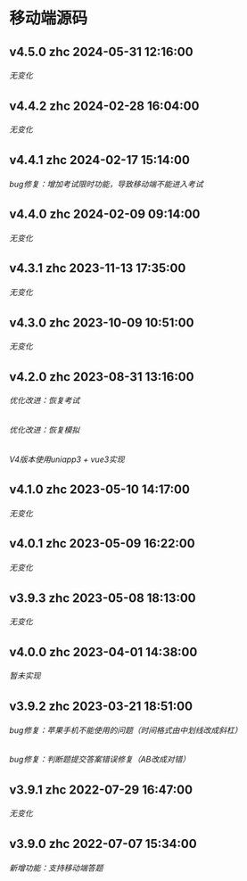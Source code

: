 # 移动端源码
## v4.5.0 zhc 2024-05-31 12:16:00
###### 无变化
###### 
## v4.4.2 zhc 2024-02-28 16:04:00
###### 无变化

## v4.4.1 zhc 2024-02-17 15:14:00
###### bug修复：增加考试限时功能，导致移动端不能进入考试

## v4.4.0 zhc 2024-02-09 09:14:00
###### 无变化

## v4.3.1 zhc 2023-11-13 17:35:00
###### 无变化

## v4.3.0 zhc 2023-10-09 10:51:00
###### 无变化

## v4.2.0 zhc 2023-08-31 13:16:00
###### 优化改进：恢复考试
###### 优化改进：恢复模拟
###### V4版本使用uniapp3 + vue3实现

## v4.1.0 zhc 2023-05-10 14:17:00
###### 无变化

## v4.0.1 zhc 2023-05-09 16:22:00
###### 无变化

## v3.9.3 zhc 2023-05-08 18:13:00
###### 无变化

## v4.0.0 zhc 2023-04-01 14:38:00
###### 暂未实现

## v3.9.2 zhc 2023-03-21 18:51:00
###### bug修复：苹果手机不能使用的问题（时间格式由中划线改成斜杠）
###### bug修复：判断题提交答案错误修复（AB改成对错）

## v3.9.1 zhc 2022-07-29 16:47:00
###### 无变化

## v3.9.0 zhc 2022-07-07 15:34:00
###### 新增功能：支持移动端答题
